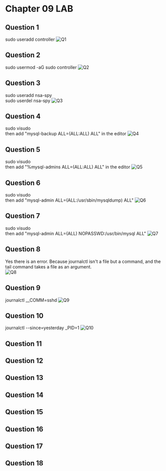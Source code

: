 # Chapter 09 LAB

## Question 1

sudo useradd controller
![Q1](images/Q1.PNG)

## Question 2 

sudo usermod -aG sudo controller
![Q2](images/Q2.PNG)

## Question 3

sudo useradd nsa-spy  
sudo userdel nsa-spy
![Q3](images/Q3.PNG)

## Question 4

sudo visudo  
then add "mysql-backup ALL=(ALL:ALL) ALL" in the editor
![Q4](images/Q4.PNG)

## Question 5

sudo visudo  
then add "%mysql-admins ALL=(ALL:ALL) ALL" in the editor
![Q5](images/Q5.PNG)

## Question 6

sudo visudo  
then add "mysql-admin ALL=(ALL:/usr/sbin/mysqldump) ALL"
![Q6](images/Q6.PNG)

## Question 7

sudo visudo  
then add "mysql-admin ALL=(ALL) NOPASSWD:/usr/bin/mysql ALL"
![Q7](images/Q7.PNG)


## Question 8

Yes there is an error. Because journalctl isn't a file but a command, and the tail command takes a file as an argument.  
![Q8](images/Q8.PNG)


## Question 9

journalctl \__COMM=sshd
![Q9](images/Q9.PNG)

## Question 10

journalctl --since=yesterday _PID=1
![Q10](images/Q10.PNG)


## Question 11

## Question 12

## Question 13

## Question 14

## Question 15

## Question 16

## Question 17

## Question 18
 


